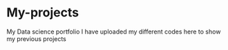 # My-projects
My Data science portfolio
I have uploaded my different codes here to show my previous projects

